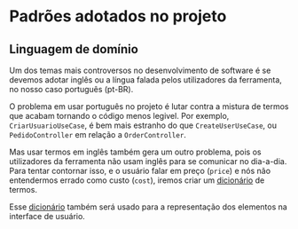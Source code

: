 # Padrões adotados no projeto

## Linguagem de domínio

Um dos temas mais controversos no desenvolvimento de software é se devemos adotar inglês ou a língua falada pelos utilizadores da ferramenta, no nosso caso português (pt-BR).

O problema em usar português no projeto é lutar contra a mistura de termos que acabam tornando o código menos legivel. Por exemplo, `CriarUsuarioUseCase`, é bem mais estranho do que `CreateUserUseCase`, ou `PedidoController` em relação a `OrderController`.

Mas usar termos em inglês também gera um outro problema, pois os utilizadores da ferramenta não usam inglês para se comunicar no dia-a-dia. Para tentar contornar isso, e o usuário falar em preço (`price`) e nós não entendermos errado como custo (`cost`), iremos criar um [dicionário](DICIONARIO_TERMOS.md) de termos.

Esse [dicionário](DICIONARIO_TERMOS.md) também será usado para a representação dos elementos na interface de usuário.
